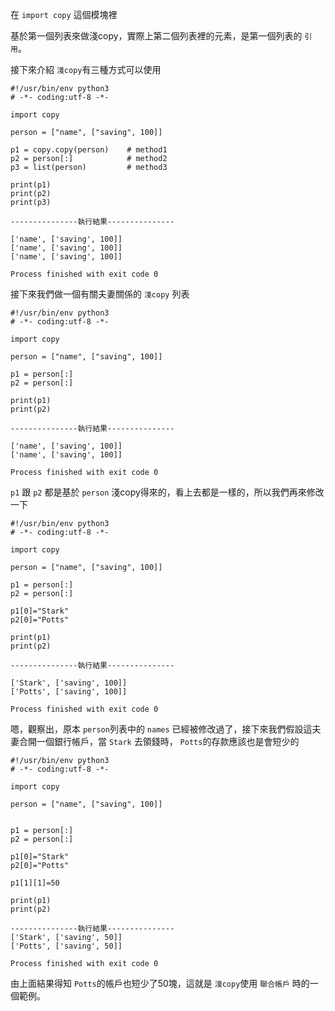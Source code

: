 在 `import copy` 這個模塊裡

基於第一個列表來做淺copy，實際上第二個列表裡的元素，是第一個列表的 `引用`。

接下來介紹 `淺copy`有三種方式可以使用

```
#!/usr/bin/env python3
# -*- coding:utf-8 -*-

import copy

person = ["name", ["saving", 100]]

p1 = copy.copy(person)    # method1
p2 = person[:]            # method2
p3 = list(person)         # method3

print(p1)
print(p2)
print(p3)

---------------執行結果---------------

['name', ['saving', 100]]
['name', ['saving', 100]]
['name', ['saving', 100]]

Process finished with exit code 0
```

接下來我們做一個有關夫妻關係的 `淺copy` 列表

```
#!/usr/bin/env python3
# -*- coding:utf-8 -*-

import copy

person = ["name", ["saving", 100]]

p1 = person[:]
p2 = person[:]

print(p1)
print(p2)

---------------執行結果---------------

['name', ['saving', 100]]
['name', ['saving', 100]]

Process finished with exit code 0
```

`p1` 跟 `p2` 都是基於 `person` 淺copy得來的，看上去都是一樣的，所以我們再來修改一下

```
#!/usr/bin/env python3
# -*- coding:utf-8 -*-

import copy

person = ["name", ["saving", 100]]

p1 = person[:]
p2 = person[:]

p1[0]="Stark"
p2[0]="Potts"

print(p1)
print(p2)

---------------執行結果---------------

['Stark', ['saving', 100]]
['Potts', ['saving', 100]]

Process finished with exit code 0
```

嗯，觀察出，原本 `person`列表中的 `names` 已經被修改過了，接下來我們假設這夫妻合開一個銀行帳戶，當 `Stark` 去領錢時， `Potts`的存款應該也是會短少的

```
#!/usr/bin/env python3
# -*- coding:utf-8 -*-

import copy

person = ["name", ["saving", 100]]


p1 = person[:]
p2 = person[:]

p1[0]="Stark"
p2[0]="Potts"

p1[1][1]=50

print(p1)
print(p2)

---------------執行結果---------------
['Stark', ['saving', 50]]
['Potts', ['saving', 50]]

Process finished with exit code 0
```

由上面結果得知 `Potts`的帳戶也短少了50塊，這就是 `淺copy`使用 `聯合帳戶` 時的一個範例。


